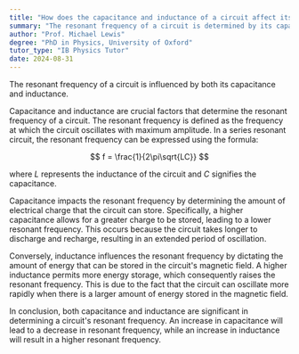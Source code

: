 ```yaml
---
title: "How does the capacitance and inductance of a circuit affect its resonant frequency?"
summary: "The resonant frequency of a circuit is determined by its capacitance and inductance, which together influence how the circuit responds to alternating current."
author: "Prof. Michael Lewis"
degree: "PhD in Physics, University of Oxford"
tutor_type: "IB Physics Tutor"
date: 2024-08-31
---
```


The resonant frequency of a circuit is influenced by both its capacitance and inductance.

Capacitance and inductance are crucial factors that determine the resonant frequency of a circuit. The resonant frequency is defined as the frequency at which the circuit oscillates with maximum amplitude. In a series resonant circuit, the resonant frequency can be expressed using the formula:

$$
f = \frac{1}{2\pi\sqrt{LC}}
$$

where $L$ represents the inductance of the circuit and $C$ signifies the capacitance.

Capacitance impacts the resonant frequency by determining the amount of electrical charge that the circuit can store. Specifically, a higher capacitance allows for a greater charge to be stored, leading to a lower resonant frequency. This occurs because the circuit takes longer to discharge and recharge, resulting in an extended period of oscillation.

Conversely, inductance influences the resonant frequency by dictating the amount of energy that can be stored in the circuit's magnetic field. A higher inductance permits more energy storage, which consequently raises the resonant frequency. This is due to the fact that the circuit can oscillate more rapidly when there is a larger amount of energy stored in the magnetic field.

In conclusion, both capacitance and inductance are significant in determining a circuit's resonant frequency. An increase in capacitance will lead to a decrease in resonant frequency, while an increase in inductance will result in a higher resonant frequency.
    